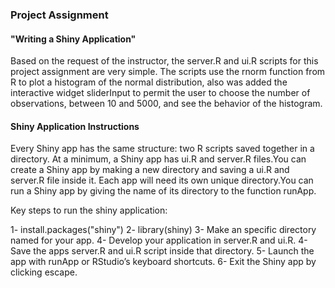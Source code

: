 ### Project Assignment
#### "Writing a Shiny Application"

Based on the request of the instructor, the server.R and ui.R scripts for this project assignment are very simple. The scripts use the rnorm function from R to plot a histogram of the normal distribution, also was added the interactive widget sliderInput to permit the user to choose the number of observations, between 10 and 5000, and see the behavior of the histogram.

#### Shiny Application Instructions

Every Shiny app has the same structure: two R scripts saved together in a directory. At a minimum, a Shiny app has ui.R and server.R files.You can create a Shiny app by making a new directory and saving a ui.R and server.R file inside it. Each app will need its own unique directory.You can run a Shiny app by giving the name of its directory to the function runApp. 

Key steps to run the  shiny application:

 1- install.packages("shiny")
 2- library(shiny)
 3- Make an specific directory named for your app.
 4- Develop your application in server.R and ui.R.
 4- Save the apps server.R and ui.R script inside that directory.
 5- Launch the app with runApp or RStudio’s keyboard shortcuts.
 6- Exit the Shiny app by clicking escape.
 


